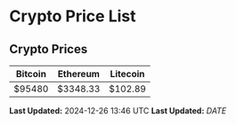 # Crypto Price List

## Crypto Prices
| Bitcoin | Ethereum | Litecoin |
| ------- | -------- | -------- |
| $95480 | $3348.33 | $102.89 |
**Last Updated:** 2024-12-26 13:46 UTC
**Last Updated:** $DATE$
